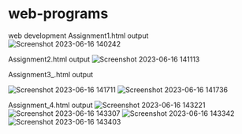 # web-programs
web development
Assignment1.html output
![Screenshot 2023-06-16 140242](https://github.com/Keerti2024/web-programs/assets/136551293/06b035bc-7b56-4c58-9425-9d110d491955)

Assignment2.html output
![Screenshot 2023-06-16 141113](https://github.com/Keerti2024/web-programs/assets/136551293/57edb4f9-e3c6-43ac-9a10-93ab8b6049f8)

Assignment3_.html output

![Screenshot 2023-06-16 141711](https://github.com/Keerti2024/web-programs/assets/136551293/8fbe3381-4688-49c7-bf68-41a011146323)
![Screenshot 2023-06-16 141736](https://github.com/Keerti2024/web-programs/assets/136551293/1ed0e936-2aa6-4b40-9dd1-93e9e7220d21)

Assignment_4.html output
![Screenshot 2023-06-16 143221](https://github.com/Keerti2024/web-programs/assets/136551293/8df288e0-cf8d-4d86-8858-853ba93984e4)
![Screenshot 2023-06-16 143307](https://github.com/Keerti2024/web-programs/assets/136551293/3ca1ea09-e4fe-445c-86f5-85d9be4c1b3d)
![Screenshot 2023-06-16 143342](https://github.com/Keerti2024/web-programs/assets/136551293/e153e40f-1361-4426-aa68-0b6e44774a45)
![Screenshot 2023-06-16 143403](https://github.com/Keerti2024/web-programs/assets/136551293/670b3050-4a8d-40da-83f4-04e0f04100c8)
